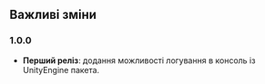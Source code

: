 ﻿## Важливі зміни

### 1.0.0
- **Перший реліз**: додання можливості логування в консоль із UnityEngine пакета.
